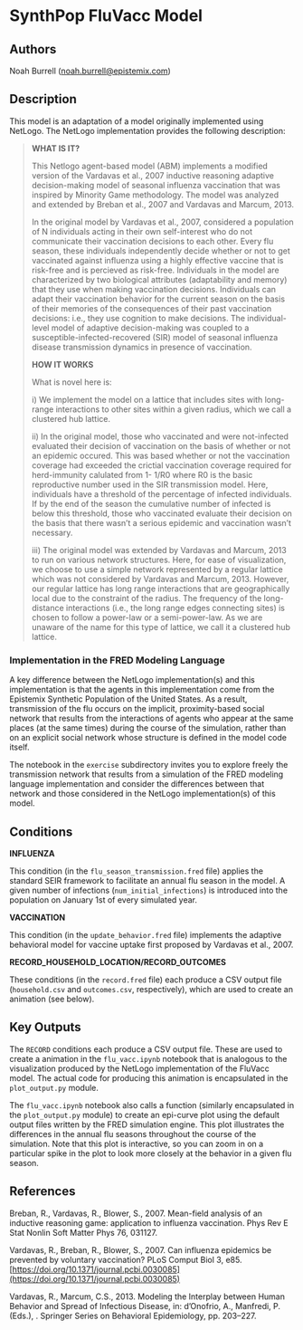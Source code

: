 # SynthPop FluVacc Model

## Authors

Noah Burrell (noah.burrell@epistemix.com)

## Description

This model is an adaptation of a model originally implemented using NetLogo. The NetLogo implementation provides the following description:

> **WHAT IS IT?**
> 
> This Netlogo agent-based model (ABM) implements a modified version of the Vardavas et al., 2007 inductive reasoning adaptive decision-making model of seasonal influenza vaccination that was inspired by Minority Game methodology. The model was analyzed and extended by Breban et al., 2007 and Vardavas and Marcum, 2013.
>
> In the original model by Vardavas et al., 2007, considered a population of N individuals acting in their own self-interest who do not communicate their vaccination decisions to each other. Every flu season, these individuals independently decide whether or not to get vaccinated against influenza using a highly effective vaccine that is risk-free and is percieved as risk-free. Individuals in the model are characterized by two biological attributes (adaptability and memory) that they use when making vaccination decisions. Individuals can adapt their vaccination behavior for the current season on the basis of their memories of the consequences of their past vaccination decisions: i.e., they use cognition to make decisions. The individual-level model of adaptive decision-making was coupled to a susceptible-infected-recovered (SIR) model of seasonal influenza disease transmission dynamics in presence of vaccination.
>
> **HOW IT WORKS**
> 
> What is novel here is:
> 
> i) We implement the model on a lattice that includes sites with long-range interactions to other sites within a given radius, which we call a clustered hub lattice.
> 
> ii) In the original model, those who vaccinated and were not-infected evaluated their decision of vaccination on the basis of whether or not an epidemic occured. This was based whether or not the vaccination coverage had exceeded the crictial vaccination coverage required for herd-immunity calulated from 1- 1/R0 where R0 is the basic reproductive number used in the SIR transmission model. Here, individuals have a threshold of the percentage of infected individuals. If by the end of the season the cumulative number of infected is below this threshold, those who vaccinated evaluate their decision on the basis that there wasn’t a serious epidemic and vaccination wasn’t necessary.
> 
> iii) The original model was extended by Vardavas and Marcum, 2013 to run on various network structures. Here, for ease of visualization, we choose to use a simple network represented by a regular lattice which was not considered by Vardavas and Marcum, 2013. However, our regular lattice has long range interactions that are geographically local due to the constraint of the radius. The frequency of the long-distance interactions (i.e., the long range edges connecting sites) is chosen to follow a power-law or a semi-power-law. As we are unaware of the name for this type of lattice, we call it a clustered hub lattice.

### Implementation in the FRED Modeling Language
A key difference between the NetLogo implementation(s) and this implementation is that the agents in this implementation come from the Epistemix Synthetic Population of the United States. As a result, transmission of the flu occurs on the implicit, proximity-based social network that results from the interactions of agents who appear at the same places (at the same times) during the course of the simulation, rather than on an explicit social network whose structure is defined in the model code itself.

The notebook in the `exercise` subdirectory invites you to explore freely the transmission network that results from a simulation of the FRED modeling language implementation and consider the differences between that network and those considered in the NetLogo implementation(s) of this model.

## Conditions

**INFLUENZA**

This condition (in the `flu_season_transmission.fred` file) applies the standard SEIR framework to facilitate an annual flu season in the model. A given number of infections (`num_initial_infections`) is introduced into the population on January 1st of every simulated year.


**VACCINATION**

This condition (in the `update_behavior.fred` file) implements the adaptive behavioral model for vaccine uptake first proposed by Vardavas et al., 2007.


**RECORD\_HOUSEHOLD\_LOCATION/RECORD_OUTCOMES**

These conditions (in the `record.fred` file) each produce a CSV output file (`household.csv` and `outcomes.csv`, respectively), which are used to create an animation (see below).


## Key Outputs

The `RECORD` conditions each produce a CSV output file. These are used to create a animation in the `flu_vacc.ipynb` notebook that is analogous to the visualization produced by the NetLogo implementation of the FluVacc model. The actual code for producing this animation is encapsulated in the `plot_output.py` module.

The `flu_vacc.ipynb` notebook also calls a function (similarly encapsulated in the `plot_output.py` module) to create an epi-curve plot using the default output files written by the FRED simulation engine. This plot illustrates the differences in the annual flu seasons throughout the course of the simulation.
Note that this plot is interactive, so you can zoom in on a particular spike in the plot to look more closely at the behavior in a given flu season.


## References
Breban, R., Vardavas, R., Blower, S., 2007. Mean-field analysis of an inductive reasoning game: application to influenza vaccination. Phys Rev E Stat Nonlin Soft Matter Phys 76, 031127.

Vardavas, R., Breban, R., Blower, S., 2007. Can influenza epidemics be prevented by voluntary vaccination? PLoS Comput Biol 3, e85. [https://doi.org/10.1371/journal.pcbi.0030085](https://doi.org/10.1371/journal.pcbi.0030085)

Vardavas, R., Marcum, C.S., 2013. Modeling the Interplay between Human Behavior and Spread of Infectious Disease, in: d’Onofrio, A., Manfredi, P. (Eds.), . Springer Series on Behavioral Epidemiology, pp. 203–227.